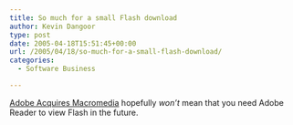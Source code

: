 ```yaml
---
title: So much for a small Flash download
author: Kevin Dangoor
type: post
date: 2005-04-18T15:51:45+00:00
url: /2005/04/18/so-much-for-a-small-flash-download/
categories:
  - Software Business

---
```

[Adobe Acquires Macromedia][1] hopefully _won&#8217;t_ mean that you need Adobe Reader to view Flash in the future.

 [1]: http://www.macrumors.com/pages/2005/04/20050418073233.shtml "Mac Rumors: Adobe Acquires Macromedia"